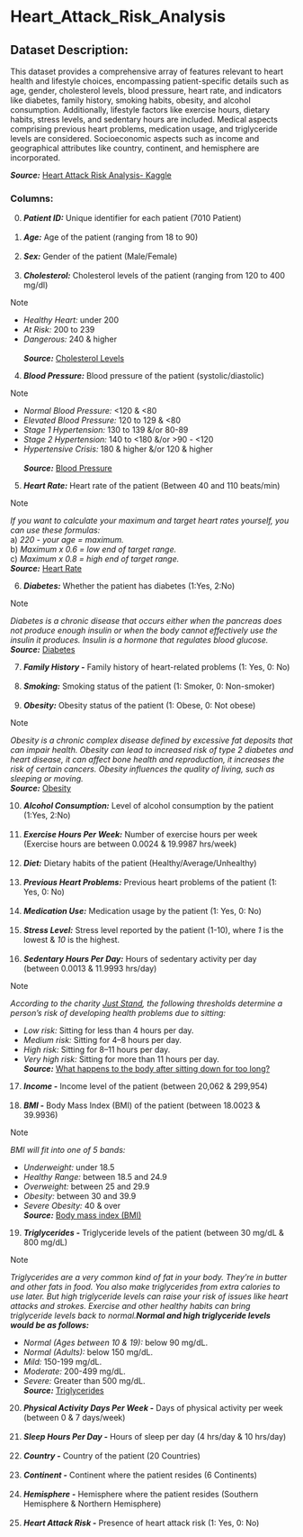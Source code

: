 # Heart_Attack_Risk_Analysis

## Dataset Description:
This dataset provides a comprehensive array of features relevant to heart health and lifestyle choices, encompassing patient-specific details such as age, gender, cholesterol levels, blood pressure, heart rate, and indicators like diabetes, family history, smoking habits, obesity, and alcohol consumption. Additionally, lifestyle factors like exercise hours, dietary habits, stress levels, and sedentary hours are included. Medical aspects comprising previous heart problems, medication usage, and triglyceride levels are considered. Socioeconomic aspects such as income and geographical attributes like country, continent, and hemisphere are incorporated.

***Source:*** [Heart Attack Risk Analysis- Kaggle](https://www.kaggle.com/competitions/heart-attack-risk-analysis/overview)
### Columns:
0. ***Patient ID:*** Unique identifier for each patient (7010 Patient)<br><br>
1. ***Age:*** Age of the patient (ranging from 18 to 90)<br><br>
2. ***Sex:*** Gender of the patient (Male/Female) <br><br>
3. ***Cholesterol:*** Cholesterol levels of the patient (ranging from 120 to 400 mg/dl)
> [!NOTE]
> - _Healthy Heart:_ under 200
> - _At Risk:_ 200 to 239
> - _Dangerous:_ 240 & higher<br>    
> ***Source:*** [Cholesterol Levels](https://my.clevelandclinic.org/health/articles/11920-cholesterol-numbers-what-do-they-mean) 
4. ***Blood Pressure:*** Blood pressure of the patient (systolic/diastolic)
> [!NOTE]
> -   _Normal Blood Pressure:_ <120 & <80
> -   _Elevated Blood Pressure:_ 120 to 129 & <80
> -   _Stage 1 Hypertension:_ 130 to 139 &/or 80-89
> -   _Stage 2 Hypertension:_ 140 to <180 &/or >90 - <120
> -   _Hypertensive Crisis:_ 180 & higher &/or 120 & higher <br>  
>  ***Source:*** [Blood Pressure](https://my.clevelandclinic.org/health/diagnostics/17649-blood-pressure) 
5. ***Heart Rate:*** Heart rate of the patient (Between 40 and 110 beats/min)
> [!NOTE]
> _If you want to calculate your maximum and target heart rates yourself, you can use these formulas:_ <br>
> a) _220 - your age = maximum._ <br>
> b) _Maximum x 0.6 = low end of target range._ <br>
> c) _Maximum x 0.8 = high end of target range._ <br>
>   ***Source:*** [Heart Rate](https://my.clevelandclinic.org/health/diagnostics/heart-rate) 
6. ***Diabetes:*** Whether the patient has diabetes (1:Yes, 2:No)
> [!NOTE]
> _Diabetes is a chronic disease that occurs either when the pancreas does not produce enough insulin or when the body cannot effectively use the insulin it produces. Insulin is a hormone that regulates blood glucose._ <br>
>   ***Source:*** [Diabetes](https://www.who.int/news-room/fact-sheets/detail/diabetes#:~:text=Diabetes%20is%20a%20chronic%20disease,hormone%20that%20regulates%20blood%20glucose.) 
7. ***Family History -*** Family history of heart-related problems (1: Yes, 0: No)<br><br>
8. ***Smoking:*** Smoking status of the patient (1: Smoker, 0: Non-smoker)<br><br>
9. ***Obesity:*** Obesity status of the patient (1: Obese, 0: Not obese) 
> [!NOTE]
> _Obesity is a chronic complex disease defined by excessive fat deposits that can impair health. Obesity can lead to increased risk of type 2 diabetes and heart disease, it can affect bone health and reproduction, it increases the risk of certain cancers. Obesity influences the quality of living, such as sleeping or moving._ <br> 
> ***Source:*** [Obesity](https://www.who.int/news-room/fact-sheets/detail/obesity-and-overweight#:~:text=Obesity%20is%20a%20chronic%20complex,the%20risk%20of%20certain%20cancers.) 
10. ***Alcohol Consumption:*** Level of alcohol consumption by the patient (1:Yes, 2:No)<br><br>
11. ***Exercise Hours Per Week:*** Number of exercise hours per week (Exercise hours are between 0.0024 & 19.9987 hrs/week)<br><br>
12. ***Diet:*** Dietary habits of the patient (Healthy/Average/Unhealthy)<br><br>
13. ***Previous Heart Problems:*** Previous heart problems of the patient (1: Yes, 0: No)<br><br>
14. ***Medication Use:*** Medication usage by the patient (1: Yes, 0: No)<br><br>
15. ***Stress Level:*** Stress level reported by the patient (1-10), where _1_ is the lowest & _10_ is the highest.<br><br>
16. ***Sedentary Hours Per Day:*** Hours of sedentary activity per day (between 0.0013 & 11.9993 hrs/day)
> [!NOTE]
> _According to the charity [Just Stand](https://www.juststand.org/the-tools/sitting-time-calculator/), the following thresholds determine a person’s risk of developing health problems due to sitting:_ 
> - _Low risk:_ Sitting for less than 4 hours per day. 
> - _Medium risk:_ Sitting for 4–8 hours per day. 
> - _High risk:_ Sitting for 8–11 hours per day. 
> - _Very high risk:_ Sitting for more than 11 hours per day. <br>
> ***Source:*** [What happens to the body after sitting down for too long?](https://www.medicalnewstoday.com/articles/sitting-down-all-day#how-long-is-too-long)
17. ***Income -*** Income level of the patient (between 20,062 & 299,954)<br><br>
18. ***BMI -*** Body Mass Index (BMI) of the patient (between 18.0023 & 39.9936)
> [!NOTE]
> _BMI will fit into one of 5 bands:_ 
> - _Underweight:_ under 18.5 
> - _Healthy Range:_ between 18.5 and 24.9 
> - _Overweight:_ between 25 and 29.9  
> - _Obesity:_ between 30 and 39.9 
> - _Severe Obesity:_ 40 & over <br>
> ***Source:*** [Body mass index (BMI)](https://www.nhsinform.scot/healthy-living/food-and-nutrition/healthy-eating-and-weight-management/body-mass-index-bmi/#:~:text=between%2018.5%20and%2024.9%20%E2%80%93%20This,is%20described%20as%20severe%20obesity)
19. ***Triglycerides -*** Triglyceride levels of the patient (between 30 mg/dL & 800 mg/dL)
> [!NOTE]
> _Triglycerides are a very common kind of fat in your body. They’re in butter and other fats in food. You also make triglycerides from extra calories to use later. But high triglyceride levels can raise your risk of issues like heart attacks and strokes. Exercise and other healthy habits can bring triglyceride levels back to normal.**Normal and high triglyceride levels would be as follows:**_ 
> - _Normal (Ages between 10 & 19):_ below 90 mg/dL. 
> - _Normal (Adults):_ below 150 mg/dL. 
> - _Mild:_ 150-199 mg/dL. 
> - _Moderate:_ 200-499 mg/dL. 
> - _Severe:_ Greater than 500 mg/dL. <br>
> ***Source:*** [Triglycerides](https://my.clevelandclinic.org/health/articles/11117-triglycerides)
20. ***Physical Activity Days Per Week -*** Days of physical activity per week (between 0 & 7 days/week)<br><br>
21. ***Sleep Hours Per Day -*** Hours of sleep per day (4 hrs/day & 10 hrs/day)<br><br>
22. ***Country -*** Country of the patient (20 Countries)<br><br>
23. ***Continent -*** Continent where the patient resides (6 Continents)<br><br>
24. ***Hemisphere -*** Hemisphere where the patient resides (Southern Hemisphere & Northern Hemisphere)<br><br>
25. ***Heart Attack Risk -*** Presence of heart attack risk (1: Yes, 0: No)

